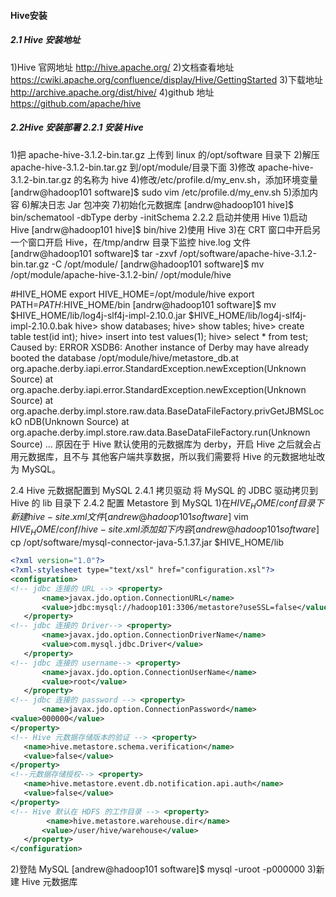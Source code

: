 #### Hive安装 
##### 2.1 Hive 安装地址
1)Hive 官网地址 http://hive.apache.org/
2)文档查看地址 https://cwiki.apache.org/confluence/display/Hive/GettingStarted
3)下载地址 http://archive.apache.org/dist/hive/
4)github 地址 https://github.com/apache/hive


##### 2.2Hive 安装部署 2.2.1 安装 Hive
1)把 apache-hive-3.1.2-bin.tar.gz 上传到 linux 的/opt/software 目录下 
2)解压 apache-hive-3.1.2-bin.tar.gz 到/opt/module/目录下面
3)修改 apache-hive-3.1.2-bin.tar.gz 的名称为 hive 
4)修改/etc/profile.d/my_env.sh，添加环境变量
    [andrw@hadoop101 software]$ sudo vim /etc/profile.d/my_env.sh
5)添加内容
6)解决日志 Jar 包冲突 
7)初始化元数据库
    [andrw@hadoop101 hive]$ bin/schematool -dbType derby -initSchema
2.2.2 启动并使用 Hive 1)启动 Hive
    [andrw@hadoop101 hive]$ bin/hive
2)使用 Hive
3)在 CRT 窗口中开启另一个窗口开启 Hive，在/tmp/andrw 目录下监控 hive.log 文件
    [andrw@hadoop101 software]$ tar -zxvf /opt/software/apache-hive-3.1.2-bin.tar.gz -C /opt/module/
    [andrw@hadoop101 software]$ mv /opt/module/apache-hive-3.1.2-bin/ /opt/module/hive

#HIVE_HOME
export HIVE_HOME=/opt/module/hive
export PATH=$PATH:$HIVE_HOME/bin
[andrw@hadoop101 software]$ mv $HIVE_HOME/lib/log4j-slf4j-impl-2.10.0.jar $HIVE_HOME/lib/log4j-slf4j-impl-2.10.0.bak
hive> show databases;
hive> show tables;
hive> create table test(id int);
hive> insert into test values(1);
hive> select * from test;
Caused by: ERROR XSDB6: Another instance of Derby may have already booted
the database /opt/module/hive/metastore_db.at
org.apache.derby.iapi.error.StandardException.newException(Unknown
Source)
       at
org.apache.derby.iapi.error.StandardException.newException(Unknown
Source) at
org.apache.derby.impl.store.raw.data.BaseDataFileFactory.privGetJBMSLockO
nDB(Unknown Source)
       at
org.apache.derby.impl.store.raw.data.BaseDataFileFactory.run(Unknown
Source)
...
原因在于 Hive 默认使用的元数据库为 derby，开启 Hive 之后就会占用元数据库，且不与 其他客户端共享数据，所以我们需要将 Hive 的元数据地址改为 MySQL。

2.4 Hive 元数据配置到 MySQL 2.4.1 拷贝驱动
将 MySQL 的 JDBC 驱动拷贝到 Hive 的 lib 目录下
2.4.2 配置 Metastore 到 MySQL 1)在$HIVE_HOME/conf 目录下新建 hive-site.xml 文件
    [andrew@hadoop101 software]$ vim $HIVE_HOME/conf/hive-site.xml
添加如下内容
   [andrew@hadoop101 software]$ cp /opt/software/mysql-connector-java-5.1.37.jar $HIVE_HOME/lib
```xml
<?xml version="1.0"?>
<?xml-stylesheet type="text/xsl" href="configuration.xsl"?>
<configuration>
<!-- jdbc 连接的 URL --> <property>
       <name>javax.jdo.option.ConnectionURL</name>
       <value>jdbc:mysql://hadoop101:3306/metastore?useSSL=false</value>
   </property>
<!-- jdbc 连接的 Driver--> <property>
       <name>javax.jdo.option.ConnectionDriverName</name>
       <value>com.mysql.jdbc.Driver</value>
   </property>
<!-- jdbc 连接的 username--> <property>
       <name>javax.jdo.option.ConnectionUserName</name>
       <value>root</value>
   </property>
<!-- jdbc 连接的 password --> <property>
       <name>javax.jdo.option.ConnectionPassword</name>
<value>000000</value>
</property>
<!-- Hive 元数据存储版本的验证 --> <property>
   <name>hive.metastore.schema.verification</name>
   <value>false</value>
</property>
<!--元数据存储授权--> <property>
   <name>hive.metastore.event.db.notification.api.auth</name>
   <value>false</value>
</property>
<!-- Hive 默认在 HDFS 的工作目录 --> <property>
        <name>hive.metastore.warehouse.dir</name>
       <value>/user/hive/warehouse</value>
   </property>
</configuration>

```

2)登陆 MySQL
[andrew@hadoop101 software]$ mysql -uroot -p000000
3)新建 Hive 元数据库


